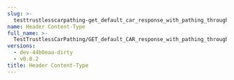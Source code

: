 ```yaml
---
slug: >-
  testtrustlesscarpathing-get_default_car_response_with_pathing_through_unixfs_directory_(format=car)-header_content-type
name: Header Content-Type
full_name: >-
  TestTrustlessCarPathing/GET_default_CAR_response_with_pathing_through_UnixFS_Directory_(format=car)/Header_Content-Type
versions:
  - dev-44b0eaa-dirty
  - v0.0.2
title: Header Content-Type
---
```



